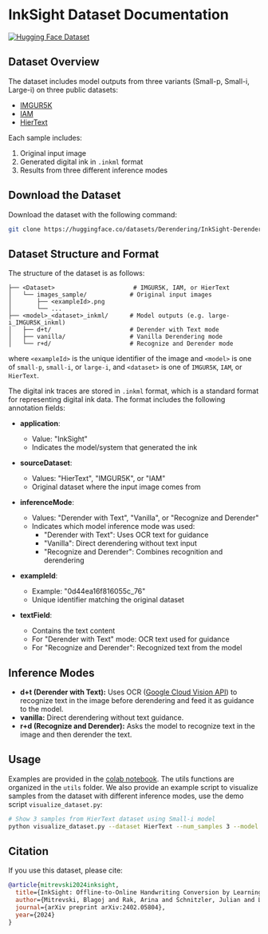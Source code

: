 # InkSight Dataset Documentation
<a href="https://huggingface.co/datasets/Derendering/InkSight-Derenderings">
    <img src="https://img.shields.io/badge/Dataset-InkSight-40AF40?&logo=huggingface&logoColor=white" alt="Hugging Face Dataset">
</a>

## Dataset Overview

The dataset includes model outputs from three variants (Small-p, Small-i, Large-i) on three public datasets:

- [IMGUR5K](https://github.com/facebookresearch/IMGUR5K-Handwriting-Dataset)
- [IAM](https://fki.tic.heia-fr.ch/databases/iam-handwriting-database)
- [HierText](https://github.com/google-research-datasets/hiertext?tab=readme-ov-file)

Each sample includes:

1. Original input image
2. Generated digital ink in `.inkml` format
3. Results from three different inference modes


## Download the Dataset

Download the dataset with the following command:

```bash
git clone https://huggingface.co/datasets/Derendering/InkSight-Derenderings
```


## Dataset Structure and Format

The structure of the dataset is as follows:
```
├── <Dataset>                      # IMGUR5K, IAM, or HierText
│   └── images_sample/            # Original input images
│       ├── <exampleId>.png
│       └── ...
├── <model>_<dataset>_inkml/      # Model outputs (e.g. large-i_IMGUR5K_inkml)
│   ├── d+t/                      # Derender with Text mode
│   ├── vanilla/                  # Vanilla Derendering mode
│   └── r+d/                      # Recognize and Derender mode
```
where `<exampleId>` is the unique identifier of the image and `<model>` is one of `small-p`, `small-i`, or `large-i`, and `<dataset>` is one of `IMGUR5K`, `IAM`, or `HierText`.

The digital ink traces are stored in `.inkml` format, which is a standard format for representing digital ink data. The format includes the following annotation fields:

- **application**: 
  - Value: "InkSight"
  - Indicates the model/system that generated the ink

- **sourceDataset**: 
  - Values: "HierText", "IMGUR5K", or "IAM"
  - Original dataset where the input image comes from

- **inferenceMode**:
  - Values: "Derender with Text", "Vanilla", or "Recognize and Derender"
  - Indicates which model inference mode was used:
    - "Derender with Text": Uses OCR text for guidance
    - "Vanilla": Direct derendering without text input
    - "Recognize and Derender": Combines recognition and derendering

- **exampleId**:
  - Example: "0d44ea16f816055c_76"
  - Unique identifier matching the original dataset

- **textField**:
   - Contains the text content
   - For "Derender with Text" mode: OCR text used for guidance
   - For "Recognize and Derender": Recognized text from the model

## Inference Modes

- **d+t (Derender with Text):** Uses OCR ([Google Cloud Vision API](https://cloud.google.com/vision/docs/samples/vision-document-text-tutorial?utm_source=chatgpt.com)) to recognize text in the image before derendering and feed it as guidance to the model.
- **vanilla:** Direct derendering without text guidance.
- **r+d (Recognize and Derender):** Asks the model to recognize text in the image and then derender the text.

## Usage

Examples are provided in the [colab notebook](colab.ipynb). The utils functions are organized in the `utils` folder. We also provide an example script to visualize samples from the dataset with different inference modes, use the demo script `visualize_dataset.py`:

```bash
# Show 3 samples from HierText dataset using Small-i model
python visualize_dataset.py --dataset HierText --num_samples 3 --model Small-i
```

## Citation

If you use this dataset, please cite:

```bibtex
@article{mitrevski2024inksight,
  title={InkSight: Offline-to-Online Handwriting Conversion by Learning to Read and Write},
  author={Mitrevski, Blagoj and Rak, Arina and Schnitzler, Julian and Li, Chengkun and Maksai, Andrii and Berent, Jesse and Musat, Claudiu},
  journal={arXiv preprint arXiv:2402.05804},
  year={2024}
}
```
